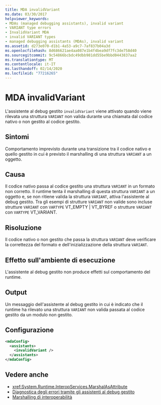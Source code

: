 ```yaml
---
title: MDA invalidVariant
ms.date: 03/30/2017
helpviewer_keywords:
- MDAs (managed debugging assistants), invalid variant
- VARIANT type errors
- InvalidVariant MDA
- invalid VARIANT types
- managed debugging assistants (MDAs), invalid variant
ms.assetid: d273e070-d1b1-4a53-a9c7-7af837b04a3d
ms.openlocfilehash: 8d686621ae4aa087e1b4f4bea9df7fc3de758d40
ms.sourcegitcommit: 9c54866bcbdc49dbb981dd55be9bbd0443837aa2
ms.translationtype: MT
ms.contentlocale: it-IT
ms.lasthandoff: 02/14/2020
ms.locfileid: "77216265"
---
```

# <a name="invalidvariant-mda"></a>MDA invalidVariant
L'assistente al debug gestito `invalidVariant` viene attivato quando viene rilevata una struttura `VARIANT` non valida durante una chiamata dal codice nativo o non gestito al codice gestito.  
  
## <a name="symptoms"></a>Sintomi  
 Comportamento imprevisto durante una transizione tra il codice nativo e quello gestito in cui è previsto il marshalling di una struttura `VARIANT` a un oggetto.  
  
## <a name="cause"></a>Causa  
 Il codice nativo passa al codice gestito una struttura `VARIANT` in un formato non corretto.  Il runtime tenta il marshalling di questa struttura `VARIANT` a un oggetto e, se non ritiene valida la struttura `VARIANT`, attiva l'assistente al debug gestito. Tra gli esempi di strutture `VARIANT` non valide sono incluse strutture `VARIANT` con `VARTYPE` VT_EMPTY &#124; VT_BYREF o strutture `VARIANT` con `VARTYPE` VT_VARIANT.  
  
## <a name="resolution"></a>Risoluzione  
 Il codice nativo o non gestito che passa la struttura `VARIANT` deve verificare la correttezza del formato e dell'inizializzazione della struttura `VARIANT`.  
  
## <a name="effect-on-the-runtime"></a>Effetto sull'ambiente di esecuzione  
 L'assistente al debug gestito non produce effetti sul comportamento del runtime.  
  
## <a name="output"></a>Output  
 Un messaggio dell'assistente al debug gestito in cui è indicato che il runtime ha rilevato una struttura `VARIANT` non valida passata al codice gestito da un modulo non gestito.  
  
## <a name="configuration"></a>Configurazione  
  
```xml  
<mdaConfig>  
  <assistants>  
    <invalidVariant />  
  </assistants>  
</mdaConfig>  
```  
  
## <a name="see-also"></a>Vedere anche

- <xref:System.Runtime.InteropServices.MarshalAsAttribute>
- [Diagnostica degli errori tramite gli assistenti al debug gestito](diagnosing-errors-with-managed-debugging-assistants.md)
- [Marshalling di interoperabilità](../interop/interop-marshaling.md)
